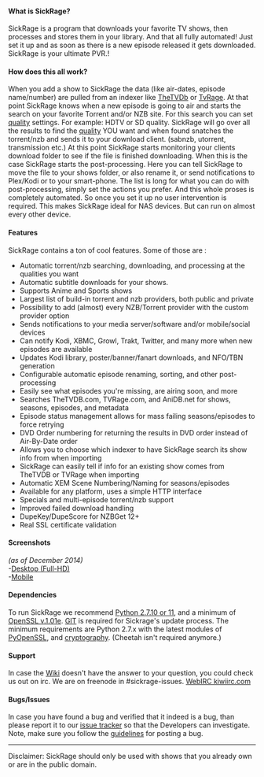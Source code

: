 #### What is SickRage?

SickRage is a program that downloads your favorite TV shows, then processes and stores them in your library.
And that all fully automated! Just set it up and as soon as there is a new episode released it gets downloaded. SickRage is your ultimate PVR.!  


#### How does this all work?
When you add a show to SickRage the data (like air-dates, episode name/number) are pulled from an indexer like [TheTVDb](http://thetvdb.com/) or [TvRage](http://www.tvrage.com/). At that point SickRage knows when a new episode is going to air and starts the search on your favorite Torrent and/or NZB site. For this search you can set [quality](https://github.com/SickRage/SickRage/wiki/Quality-Settings) settings. For example: HDTV or SD quality. SickRage will go over all the results to find the [quality](https://github.com/SickRage/SickRage/wiki/Quality-Settings) YOU want and when found snatches the torrent/nzb and sends it to your download client. (sabnzb, utorrent, transmission etc.) At this point SickRage starts monitoring your clients download folder to see if the file is finished downloading. When this is the case SickRage starts the post-processing. Here you can tell SickRage to move the file to your shows folder, or also rename it, or send notifications to Plex/Kodi or to your smart-phone. The list is long for what you can do with post-processing, simply set the actions you prefer.
And this whole proses is completely automated. So once you set it up no user intervention is required.
This makes SickRage ideal for NAS devices. But can run on almost every other device.

#### Features

SickRage contains a ton of cool features. Some of those are :  

 - Automatic torrent/nzb searching, downloading, and processing at the qualities you want
 - Automatic subtitle downloads for your shows.
 - Supports Anime and Sports shows
 - Largest list of build-in torrent and nzb providers, both public and private
 - Possibility to add (almost) every NZB/Torrent provider with the custom provider option
 - Sends notifications to your media server/software and/or mobile/social devices
 - Can notify Kodi, XBMC, Growl, Trakt, Twitter, and many more when new episodes are available
 - Updates Kodi library, poster/banner/fanart downloads, and NFO/TBN generation
 - Configurable automatic episode renaming, sorting, and other post-processing
 - Easily see what episodes you're missing, are airing soon, and more
 - Searches TheTVDB.com, TVRage.com, and AniDB.net for shows, seasons, episodes, and metadata
 - Episode status management allows for mass failing seasons/episodes to force retrying
 - DVD Order numbering for returning the results in DVD order instead of Air-By-Date order
 - Allows you to choose which indexer to have SickRage search its show info from when importing
 - SickRage can easily tell if info for an existing show comes from TheTVDB or TVRage when importing
 - Automatic XEM Scene Numbering/Naming for seasons/episodes
 - Available for any platform, uses a simple HTTP interface
 - Specials and multi-episode torrent/nzb support
 - Improved failed download handling
 - DupeKey/DupeScore for NZBGet 12+
 - Real SSL certificate validation

#### Screenshots
_(as of December 2014)_<br/>
-[Desktop (Full-HD)](http://imgur.com/a/4fpBk)<br>
-[Mobile](http://imgur.com/a/WPyG6)

#### Dependencies  
To run SickRage we recommend [Python 2.7.10 or 11](https://www.python.org/downloads/release/python-2711/), and a minimum of [OpenSSL v.1.01e](https://www.openssl.org/source/). [GIT](https://git-scm.com/) is required for Sickrage's update process. 
The minimum requirements are Python 2.7.x with the latest modules of [PyOpenSSL](https://pypi.python.org/pypi/pyOpenSSL), and [cryptography](https://pypi.python.org/pypi/cryptography). (Cheetah isn't required anymore.)  

#### Support
In case the [Wiki](https://github.com/SickRage/SickRage/wiki) doesn't have the answer to your question, you could check us out on irc.
We are on freenode in #sickrage-issues. [WebIRC kiwiirc.com](https://kiwiirc.com/client/irc.freenode.net/?theme=basic#sickrage-issues)

#### Bugs/Issues
In case you have found a bug and verified that it indeed is a bug, than please report it to our [issue tracker](https://github.com/SickRage/SickRage) so that the Developers can investigate.  
Note, make sure you follow the [guidelines](https://github.com/SickRage/SickRage#submitting-a-bugissue-ticket) for posting a bug.  

---

Disclaimer: SickRage should only be used with shows that you already own or are in the public domain.
